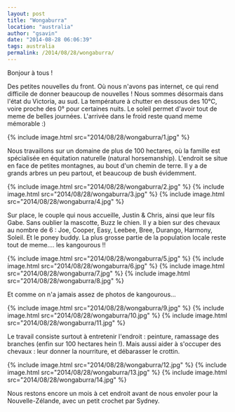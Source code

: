 ```yaml
---
layout: post
title: "Wongaburra"
location: "australia"
author: "gsavin"
date: "2014-08-28 06:06:39"
tags: australia
permalink: /2014/08/28/wongaburra/
---
```

Bonjour à tous !

Des petites nouvelles du front. Où nous n'avons pas internet, ce qui rend difficile de donner beaucoup de nouvelles ! Nous sommes désormais dans l'état du Victoria, au sud. La température à chutter en dessous des 10°C, voire proche des 0° pour certaines nuits. Le soleil permet d'avoir tout de meme de belles journées. L'arrivée dans le froid reste quand meme mémorable :)

{% include image.html src="2014/08/28/wongaburra/1.jpg" %}

Nous travaillons sur un domaine de plus de 100 hectares, où la famille est spécialisée en équitation naturelle (natural horsemanship). L'endroit se situe en face de petites montagnes, au bout d'un chemin de terre. Il y a de grands arbres un peu partout, et beaucoup de bush évidemment.

{% include image.html src="2014/08/28/wongaburra/2.jpg" %}
{% include image.html src="2014/08/28/wongaburra/3.jpg" %}
{% include image.html src="2014/08/28/wongaburra/4.jpg" %}

Sur place, le couple qui nous accueille, Justin &amp; Chris, ainsi que leur fils Gabe. Sans oublier la mascotte, Buzz le chien. Il y a bien sur des chevaux au nombre de 6 : Joe, Cooper, Easy, Leebee, Bree, Durango, Harmony, Soleil. Et le poney buddy. La plus grosse partie de la population locale reste tout de meme.... les kangourous !!

{% include image.html src="2014/08/28/wongaburra/5.jpg" %}
{% include image.html src="2014/08/28/wongaburra/6.jpg" %}
{% include image.html src="2014/08/28/wongaburra/7.jpg" %}
{% include image.html src="2014/08/28/wongaburra/8.jpg" %}

Et comme on n'a jamais assez de photos de kangourous...

{% include image.html src="2014/08/28/wongaburra/9.jpg" %}
{% include image.html src="2014/08/28/wongaburra/10.jpg" %}
{% include image.html src="2014/08/28/wongaburra/11.jpg" %}

Le travail consiste surtout à entretenir l'endroit : peinture, ramassage des branches (enfin sur 100 hectares hein !). Mais aussi aider à s'occuper des chevaux : leur donner la nourriture, et débarasser le crottin.

{% include image.html src="2014/08/28/wongaburra/12.jpg" %}
{% include image.html src="2014/08/28/wongaburra/13.jpg" %}
{% include image.html src="2014/08/28/wongaburra/14.jpg" %}

Nous restons encore un mois à cet endroit avant de nous envoler pour la Nouvelle-Zélande, avec un petit crochet par Sydney.
